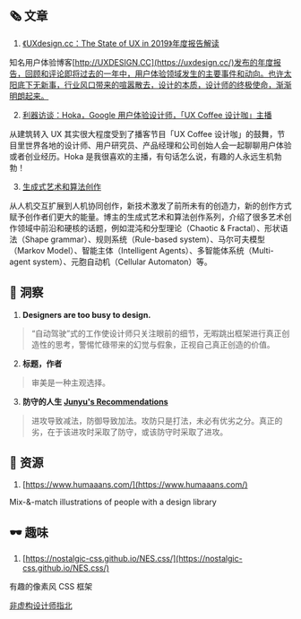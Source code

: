 ##  🗞 文章

1. [《UXdesign.cc：The State of UX in 2019》年度报告解读](https://zhuanlan.zhihu.com/p/51499854)

知名用户体验博客[http://UXDESIGN.CC](https://uxdesign.cc/)发布的年度报告，回顾和评论即将过去的一年中，用户体验领域发生的主要事件和动向。也许太阳底下无新事，行业风口带来的喧嚣散去，设计的本质，设计师的终极使命，渐渐明朗起来。

2. [利器访谈：Hoka，Google 用户体验设计师，「UX Coffee 设计咖」主播](http://liqi.io/hoka/)  

从建筑转入 UX 其实很大程度受到了播客节目「UX Coffee 设计咖」的鼓舞，节目里世界各地的设计师、用户研究员、产品经理和公司创始人会一起聊聊用户体验或者创业经历。Hoka 是我很喜欢的主播，有句话怎么说，有趣的人永远生机勃勃！

3. [生成式艺术和算法创作](https://www.uegeek.com/181009-generative-art-creativity-01.html)  

从人机交互扩展到人机协同创作，新技术激发了前所未有的创造力，新的创作方式赋予创作者们更大的能量。博主的生成式艺术和算法创作系列，介绍了很多艺术创作领域中前沿和硬核的话题，例如混沌和分型理论（Chaotic & Fractal）、形状语法（Shape grammar）、规则系统（Rule-based system）、马尔可夫模型（Markov Model）、智能主体（Intelligent Agents）、多智能体系统（Multi-agent system）、元胞自动机（Cellular Automaton）等。

## 💬 洞察

1. **Designers are too busy to design.**

> “自动驾驶”式的工作使设计师只关注眼前的细节，无暇跳出框架进行真正创造性的思考，警惕忙碌带来的幻觉与假象，正视自己真正创造的价值。

2. **标题，作者**

> 审美是一种主观选择。

3. **防守的人生 [Junyu's Recommendations](http://reads.wangjunyu.net/)**

> 进攻导致减法，防御导致加法。攻防只是打法，未必有优劣之分。真正的劣，在于该进攻时采取了防守，或该防守时采取了进攻。

## 💎 资源

1. [https://www.humaaans.com/](https://www.humaaans.com/)

Mix-&-match illustrations of people with a design library

## 🕶 趣味

1. [https://nostalgic-css.github.io/NES.css/](https://nostalgic-css.github.io/NES.css/)  

有趣的像素风 CSS 框架

[非虚构设计师指北](https://www.yuque.com/lynnete/design)